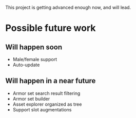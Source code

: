 This project is getting advanced enough now, and will lead.

# Possible future work

## Will happen soon

- Male/female support
- Auto-update

## Will happen in a near future

- Armor set search result filtering
- Armor set builder
- Asset explorer organized as tree
- Support slot augmentations
